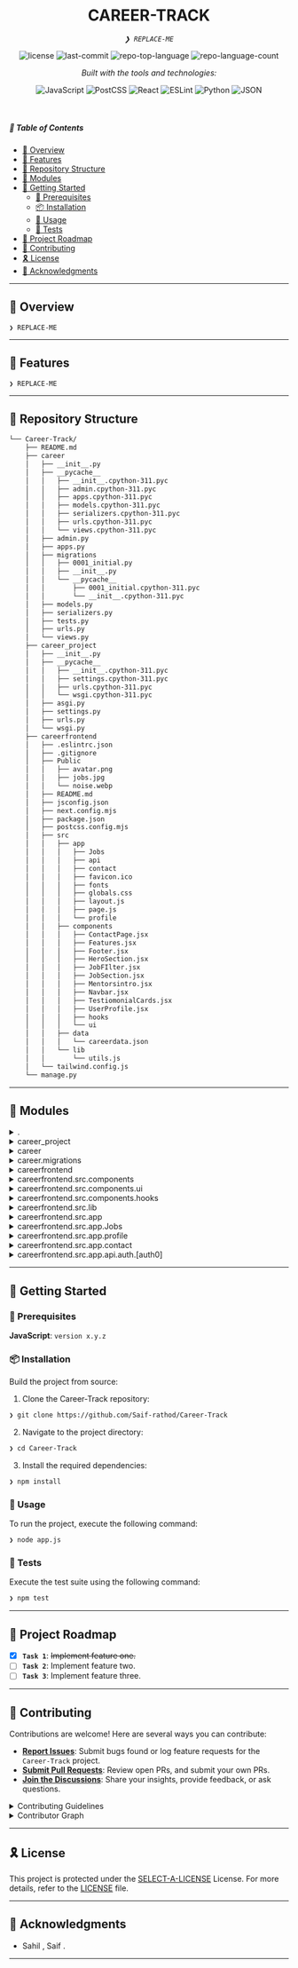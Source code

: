 
<p align="center">
    <h1 align="center">CAREER-TRACK</h1>
</p>
<p align="center">
    <em><code>❯ REPLACE-ME</code></em>
</p>
<p align="center">
    <img src="https://img.shields.io/github/license/Saif-rathod/Career-Track?style=flat&logo=opensourceinitiative&logoColor=white&color=0080ff" alt="license">
    <img src="https://img.shields.io/github/last-commit/Saif-rathod/Career-Track?style=flat&logo=git&logoColor=white&color=0080ff" alt="last-commit">
    <img src="https://img.shields.io/github/languages/top/Saif-rathod/Career-Track?style=flat&color=0080ff" alt="repo-top-language">
    <img src="https://img.shields.io/github/languages/count/Saif-rathod/Career-Track?style=flat&color=0080ff" alt="repo-language-count">
</p>
<p align="center">
        <em>Built with the tools and technologies:</em>
</p>
<p align="center">
    <img src="https://img.shields.io/badge/JavaScript-F7DF1E.svg?style=flat&logo=JavaScript&logoColor=black" alt="JavaScript">
    <img src="https://img.shields.io/badge/PostCSS-DD3A0A.svg?style=flat&logo=PostCSS&logoColor=white" alt="PostCSS">
    <img src="https://img.shields.io/badge/React-61DAFB.svg?style=flat&logo=React&logoColor=black" alt="React">
    <img src="https://img.shields.io/badge/ESLint-4B32C3.svg?style=flat&logo=ESLint&logoColor=white" alt="ESLint">
    <img src="https://img.shields.io/badge/Python-3776AB.svg?style=flat&logo=Python&logoColor=white" alt="Python">
    <img src="https://img.shields.io/badge/JSON-000000.svg?style=flat&logo=JSON&logoColor=white" alt="JSON">
</p>

<br>

##### 🔗 Table of Contents

- [📍 Overview](#-overview)
- [👾 Features](#-features)
- [📂 Repository Structure](#-repository-structure)
- [🧩 Modules](#-modules)
- [🚀 Getting Started](#-getting-started)
    - [🔖 Prerequisites](#-prerequisites)
    - [📦 Installation](#-installation)
    - [🤖 Usage](#-usage)
    - [🧪 Tests](#-tests)
- [📌 Project Roadmap](#-project-roadmap)
- [🤝 Contributing](#-contributing)
- [🎗 License](#-license)
- [🙌 Acknowledgments](#-acknowledgments)

---

## 📍 Overview

<code>❯ REPLACE-ME</code>

---

## 👾 Features

<code>❯ REPLACE-ME</code>

---

## 📂 Repository Structure

```sh
└── Career-Track/
    ├── README.md
    ├── career
    │   ├── __init__.py
    │   ├── __pycache__
    │   │   ├── __init__.cpython-311.pyc
    │   │   ├── admin.cpython-311.pyc
    │   │   ├── apps.cpython-311.pyc
    │   │   ├── models.cpython-311.pyc
    │   │   ├── serializers.cpython-311.pyc
    │   │   ├── urls.cpython-311.pyc
    │   │   └── views.cpython-311.pyc
    │   ├── admin.py
    │   ├── apps.py
    │   ├── migrations
    │   │   ├── 0001_initial.py
    │   │   ├── __init__.py
    │   │   └── __pycache__
    │   │       ├── 0001_initial.cpython-311.pyc
    │   │       └── __init__.cpython-311.pyc
    │   ├── models.py
    │   ├── serializers.py
    │   ├── tests.py
    │   ├── urls.py
    │   └── views.py
    ├── career_project
    │   ├── __init__.py
    │   ├── __pycache__
    │   │   ├── __init__.cpython-311.pyc
    │   │   ├── settings.cpython-311.pyc
    │   │   ├── urls.cpython-311.pyc
    │   │   └── wsgi.cpython-311.pyc
    │   ├── asgi.py
    │   ├── settings.py
    │   ├── urls.py
    │   └── wsgi.py
    ├── careerfrontend
    │   ├── .eslintrc.json
    │   ├── .gitignore
    │   ├── Public
    │   │   ├── avatar.png
    │   │   ├── jobs.jpg
    │   │   └── noise.webp
    │   ├── README.md
    │   ├── jsconfig.json
    │   ├── next.config.mjs
    │   ├── package.json
    │   ├── postcss.config.mjs
    │   ├── src
    │   │   ├── app
    │   │   │   ├── Jobs
    │   │   │   ├── api
    │   │   │   ├── contact
    │   │   │   ├── favicon.ico
    │   │   │   ├── fonts
    │   │   │   ├── globals.css
    │   │   │   ├── layout.js
    │   │   │   ├── page.js
    │   │   │   └── profile
    │   │   ├── components
    │   │   │   ├── ContactPage.jsx
    │   │   │   ├── Features.jsx
    │   │   │   ├── Footer.jsx
    │   │   │   ├── HeroSection.jsx
    │   │   │   ├── JobFIlter.jsx
    │   │   │   ├── JobSection.jsx
    │   │   │   ├── Mentorsintro.jsx
    │   │   │   ├── Navbar.jsx
    │   │   │   ├── TestiomonialCards.jsx
    │   │   │   ├── UserProfile.jsx
    │   │   │   ├── hooks
    │   │   │   └── ui
    │   │   ├── data
    │   │   │   └── careerdata.json
    │   │   └── lib
    │   │       └── utils.js
    │   └── tailwind.config.js
    └── manage.py
```

---

## 🧩 Modules

<details closed><summary>.</summary>

| File | Summary |
| --- | --- |
| [manage.py](https://github.com/Saif-rathod/Career-Track/blob/main/manage.py) | <code>❯ REPLACE-ME</code> |

</details>

<details closed><summary>career_project</summary>

| File | Summary |
| --- | --- |
| [asgi.py](https://github.com/Saif-rathod/Career-Track/blob/main/career_project/asgi.py) | <code>❯ REPLACE-ME</code> |
| [wsgi.py](https://github.com/Saif-rathod/Career-Track/blob/main/career_project/wsgi.py) | <code>❯ REPLACE-ME</code> |
| [urls.py](https://github.com/Saif-rathod/Career-Track/blob/main/career_project/urls.py) | <code>❯ REPLACE-ME</code> |
| [settings.py](https://github.com/Saif-rathod/Career-Track/blob/main/career_project/settings.py) | <code>❯ REPLACE-ME</code> |

</details>

<details closed><summary>career</summary>

| File | Summary |
| --- | --- |
| [serializers.py](https://github.com/Saif-rathod/Career-Track/blob/main/career/serializers.py) | <code>❯ REPLACE-ME</code> |
| [admin.py](https://github.com/Saif-rathod/Career-Track/blob/main/career/admin.py) | <code>❯ REPLACE-ME</code> |
| [apps.py](https://github.com/Saif-rathod/Career-Track/blob/main/career/apps.py) | <code>❯ REPLACE-ME</code> |
| [tests.py](https://github.com/Saif-rathod/Career-Track/blob/main/career/tests.py) | <code>❯ REPLACE-ME</code> |
| [views.py](https://github.com/Saif-rathod/Career-Track/blob/main/career/views.py) | <code>❯ REPLACE-ME</code> |
| [urls.py](https://github.com/Saif-rathod/Career-Track/blob/main/career/urls.py) | <code>❯ REPLACE-ME</code> |
| [models.py](https://github.com/Saif-rathod/Career-Track/blob/main/career/models.py) | <code>❯ REPLACE-ME</code> |

</details>

<details closed><summary>career.migrations</summary>

| File | Summary |
| --- | --- |
| [0001_initial.py](https://github.com/Saif-rathod/Career-Track/blob/main/career/migrations/0001_initial.py) | <code>❯ REPLACE-ME</code> |

</details>

<details closed><summary>careerfrontend</summary>

| File | Summary |
| --- | --- |
| [.eslintrc.json](https://github.com/Saif-rathod/Career-Track/blob/main/careerfrontend/.eslintrc.json) | <code>❯ REPLACE-ME</code> |
| [jsconfig.json](https://github.com/Saif-rathod/Career-Track/blob/main/careerfrontend/jsconfig.json) | <code>❯ REPLACE-ME</code> |
| [postcss.config.mjs](https://github.com/Saif-rathod/Career-Track/blob/main/careerfrontend/postcss.config.mjs) | <code>❯ REPLACE-ME</code> |
| [package.json](https://github.com/Saif-rathod/Career-Track/blob/main/careerfrontend/package.json) | <code>❯ REPLACE-ME</code> |
| [next.config.mjs](https://github.com/Saif-rathod/Career-Track/blob/main/careerfrontend/next.config.mjs) | <code>❯ REPLACE-ME</code> |
| [tailwind.config.js](https://github.com/Saif-rathod/Career-Track/blob/main/careerfrontend/tailwind.config.js) | <code>❯ REPLACE-ME</code> |

</details>

<details closed><summary>careerfrontend.src.components</summary>

| File | Summary |
| --- | --- |
| [ContactPage.jsx](https://github.com/Saif-rathod/Career-Track/blob/main/careerfrontend/src/components/ContactPage.jsx) | <code>❯ REPLACE-ME</code> |
| [JobSection.jsx](https://github.com/Saif-rathod/Career-Track/blob/main/careerfrontend/src/components/JobSection.jsx) | <code>❯ REPLACE-ME</code> |
| [UserProfile.jsx](https://github.com/Saif-rathod/Career-Track/blob/main/careerfrontend/src/components/UserProfile.jsx) | <code>❯ REPLACE-ME</code> |
| [JobFIlter.jsx](https://github.com/Saif-rathod/Career-Track/blob/main/careerfrontend/src/components/JobFIlter.jsx) | <code>❯ REPLACE-ME</code> |
| [HeroSection.jsx](https://github.com/Saif-rathod/Career-Track/blob/main/careerfrontend/src/components/HeroSection.jsx) | <code>❯ REPLACE-ME</code> |
| [Footer.jsx](https://github.com/Saif-rathod/Career-Track/blob/main/careerfrontend/src/components/Footer.jsx) | <code>❯ REPLACE-ME</code> |
| [Navbar.jsx](https://github.com/Saif-rathod/Career-Track/blob/main/careerfrontend/src/components/Navbar.jsx) | <code>❯ REPLACE-ME</code> |
| [Mentorsintro.jsx](https://github.com/Saif-rathod/Career-Track/blob/main/careerfrontend/src/components/Mentorsintro.jsx) | <code>❯ REPLACE-ME</code> |
| [TestiomonialCards.jsx](https://github.com/Saif-rathod/Career-Track/blob/main/careerfrontend/src/components/TestiomonialCards.jsx) | <code>❯ REPLACE-ME</code> |
| [Features.jsx](https://github.com/Saif-rathod/Career-Track/blob/main/careerfrontend/src/components/Features.jsx) | <code>❯ REPLACE-ME</code> |

</details>

<details closed><summary>careerfrontend.src.components.ui</summary>

| File | Summary |
| --- | --- |
| [moving-border.jsx](https://github.com/Saif-rathod/Career-Track/blob/main/careerfrontend/src/components/ui/moving-border.jsx) | <code>❯ REPLACE-ME</code> |
| [lamp.jsx](https://github.com/Saif-rathod/Career-Track/blob/main/careerfrontend/src/components/ui/lamp.jsx) | <code>❯ REPLACE-ME</code> |
| [background-gradient.jsx](https://github.com/Saif-rathod/Career-Track/blob/main/careerfrontend/src/components/ui/background-gradient.jsx) | <code>❯ REPLACE-ME</code> |
| [vortex.jsx](https://github.com/Saif-rathod/Career-Track/blob/main/careerfrontend/src/components/ui/vortex.jsx) | <code>❯ REPLACE-ME</code> |
| [infinite-moving-cards.jsx](https://github.com/Saif-rathod/Career-Track/blob/main/careerfrontend/src/components/ui/infinite-moving-cards.jsx) | <code>❯ REPLACE-ME</code> |
| [navbar-menu.jsx](https://github.com/Saif-rathod/Career-Track/blob/main/careerfrontend/src/components/ui/navbar-menu.jsx) | <code>❯ REPLACE-ME</code> |
| [meteors.jsx](https://github.com/Saif-rathod/Career-Track/blob/main/careerfrontend/src/components/ui/meteors.jsx) | <code>❯ REPLACE-ME</code> |
| [wobble-card.jsx](https://github.com/Saif-rathod/Career-Track/blob/main/careerfrontend/src/components/ui/wobble-card.jsx) | <code>❯ REPLACE-ME</code> |
| [animated-tooltip.jsx](https://github.com/Saif-rathod/Career-Track/blob/main/careerfrontend/src/components/ui/animated-tooltip.jsx) | <code>❯ REPLACE-ME</code> |
| [wavy-background.jsx](https://github.com/Saif-rathod/Career-Track/blob/main/careerfrontend/src/components/ui/wavy-background.jsx) | <code>❯ REPLACE-ME</code> |

</details>

<details closed><summary>careerfrontend.src.components.hooks</summary>

| File | Summary |
| --- | --- |
| [use-outside-click.js](https://github.com/Saif-rathod/Career-Track/blob/main/careerfrontend/src/components/hooks/use-outside-click.js) | <code>❯ REPLACE-ME</code> |

</details>

<details closed><summary>careerfrontend.src.lib</summary>

| File | Summary |
| --- | --- |
| [utils.js](https://github.com/Saif-rathod/Career-Track/blob/main/careerfrontend/src/lib/utils.js) | <code>❯ REPLACE-ME</code> |

</details>

<details closed><summary>careerfrontend.src.app</summary>

| File | Summary |
| --- | --- |
| [layout.js](https://github.com/Saif-rathod/Career-Track/blob/main/careerfrontend/src/app/layout.js) | <code>❯ REPLACE-ME</code> |
| [page.js](https://github.com/Saif-rathod/Career-Track/blob/main/careerfrontend/src/app/page.js) | <code>❯ REPLACE-ME</code> |
| [globals.css](https://github.com/Saif-rathod/Career-Track/blob/main/careerfrontend/src/app/globals.css) | <code>❯ REPLACE-ME</code> |

</details>

<details closed><summary>careerfrontend.src.app.Jobs</summary>

| File | Summary |
| --- | --- |
| [page.jsx](https://github.com/Saif-rathod/Career-Track/blob/main/careerfrontend/src/app/Jobs/page.jsx) | <code>❯ REPLACE-ME</code> |

</details>

<details closed><summary>careerfrontend.src.app.profile</summary>

| File | Summary |
| --- | --- |
| [page.jsx](https://github.com/Saif-rathod/Career-Track/blob/main/careerfrontend/src/app/profile/page.jsx) | <code>❯ REPLACE-ME</code> |

</details>

<details closed><summary>careerfrontend.src.app.contact</summary>

| File | Summary |
| --- | --- |
| [page.jsx](https://github.com/Saif-rathod/Career-Track/blob/main/careerfrontend/src/app/contact/page.jsx) | <code>❯ REPLACE-ME</code> |

</details>

<details closed><summary>careerfrontend.src.app.api.auth.[auth0]</summary>

| File | Summary |
| --- | --- |
| [route.js](https://github.com/Saif-rathod/Career-Track/blob/main/careerfrontend/src/app/api/auth/[auth0]/route.js) | <code>❯ REPLACE-ME</code> |

</details>

---

## 🚀 Getting Started

### 🔖 Prerequisites

**JavaScript**: `version x.y.z`

### 📦 Installation

Build the project from source:

1. Clone the Career-Track repository:
```sh
❯ git clone https://github.com/Saif-rathod/Career-Track
```

2. Navigate to the project directory:
```sh
❯ cd Career-Track
```

3. Install the required dependencies:
```sh
❯ npm install
```

### 🤖 Usage

To run the project, execute the following command:

```sh
❯ node app.js
```

### 🧪 Tests

Execute the test suite using the following command:

```sh
❯ npm test
```

---

## 📌 Project Roadmap

- [X] **`Task 1`**: <strike>Implement feature one.</strike>
- [ ] **`Task 2`**: Implement feature two.
- [ ] **`Task 3`**: Implement feature three.

---

## 🤝 Contributing

Contributions are welcome! Here are several ways you can contribute:

- **[Report Issues](https://github.com/Saif-rathod/Career-Track/issues)**: Submit bugs found or log feature requests for the `Career-Track` project.
- **[Submit Pull Requests](https://github.com/Saif-rathod/Career-Track/blob/main/CONTRIBUTING.md)**: Review open PRs, and submit your own PRs.
- **[Join the Discussions](https://github.com/Saif-rathod/Career-Track/discussions)**: Share your insights, provide feedback, or ask questions.

<details closed>
<summary>Contributing Guidelines</summary>

1. **Fork the Repository**: Start by forking the project repository to your github account.
2. **Clone Locally**: Clone the forked repository to your local machine using a git client.
   ```sh
   git clone https://github.com/Saif-rathod/Career-Track
   ```
3. **Create a New Branch**: Always work on a new branch, giving it a descriptive name.
   ```sh
   git checkout -b new-feature-x
   ```
4. **Make Your Changes**: Develop and test your changes locally.
5. **Commit Your Changes**: Commit with a clear message describing your updates.
   ```sh
   git commit -m 'Implemented new feature x.'
   ```
6. **Push to github**: Push the changes to your forked repository.
   ```sh
   git push origin new-feature-x
   ```
7. **Submit a Pull Request**: Create a PR against the original project repository. Clearly describe the changes and their motivations.
8. **Review**: Once your PR is reviewed and approved, it will be merged into the main branch. Congratulations on your contribution!
</details>

<details closed>
<summary>Contributor Graph</summary>
<br>
<p align="left">
   <a href="https://github.com{/Saif-rathod/Career-Track/}graphs/contributors">
      <img src="https://contrib.rocks/image?repo=Saif-rathod/Career-Track">
   </a>
</p>
</details>

---

## 🎗 License

This project is protected under the [SELECT-A-LICENSE](https://choosealicense.com/licenses) License. For more details, refer to the [LICENSE](https://choosealicense.com/licenses/) file.

---

## 🙌 Acknowledgments

- Sahil , Saif .

---
